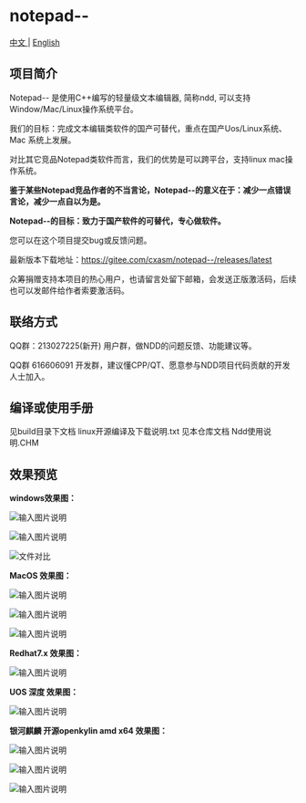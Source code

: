 # notepad--

[中文 ](README.md) | [English](README_EN.md)

## 项目简介

Notepad-- 是使用C++编写的轻量级文本编辑器, 简称ndd, 可以支持Window/Mac/Linux操作系统平台。

我们的目标：完成文本编辑类软件的国产可替代，重点在国产Uos/Linux系统、Mac 系统上发展。

对比其它竞品Notepad类软件而言，我们的优势是可以跨平台，支持linux mac操作系统。

 **鉴于某些Notepad竞品作者的不当言论，Notepad--的意义在于：减少一点错误言论，减少一点自以为是。** 

 **Notepad--的目标：致力于国产软件的可替代，专心做软件。**

您可以在这个项目提交bug或反馈问题。

最新版本下载地址：https://gitee.com/cxasm/notepad--/releases/latest

众筹捐赠支持本项目的热心用户，也请留言处留下邮箱，会发送正版激活码，后续也可以发邮件给作者索要激活码。

## 联络方式

QQ群：213027225(新开) 用户群，做NDD的问题反馈、功能建议等。

QQ群 616606091 开发群，建议懂CPP/QT、愿意参与NDD项目代码贡献的开发人士加入。

## 编译或使用手册
见build目录下文档 linux开源编译及下载说明.txt
见本仓库文档 Ndd使用说明.CHM

## 效果预览

 **windows效果图：** 

![输入图片说明](png/0828.png)

![输入图片说明](png/20240105.png)


![文件对比](png/6.png)

 **MacOS 效果图：** 

![输入图片说明](png/010501.png)


![输入图片说明](png/010502.png)

![输入图片说明](010503.png)


 **Redhat7.x 效果图：** 

![输入图片说明](png/010505.png)

 **UOS 深度 效果图：** 

![输入图片说明](png/0809.png)

 **银河麒麟 开源openkylin amd x64 效果图：** 

![输入图片说明](png/kinly01.png)

![输入图片说明](png/kinly02.png)

![输入图片说明](png/kinly03.png)